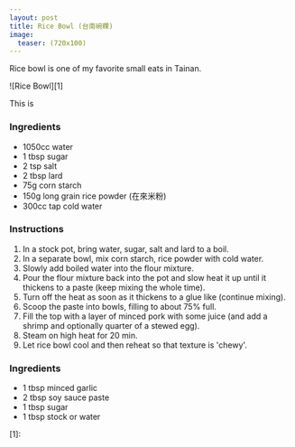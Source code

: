 ```yaml
---
layout: post
title: Rice Bowl (台南碗粿)
image:
  teaser: (720x100)
---
```


Rice bowl is one of my favorite small eats in Tainan.


![Rice Bowl][1]

This is 

### Ingredients
- 1050cc water
- 1 tbsp sugar
- 2 tsp salt
- 2 tbsp lard
- 75g corn starch
- 150g long grain rice powder (在來米粉)
- 300cc tap cold water


### Instructions
1. In a stock pot, bring water, sugar, salt and lard to a boil.
1. In a separate bowl, mix corn starch, rice powder with cold water.
1. Slowly add boiled water into the flour mixture.
1. Pour the flour mixture back into the pot and slow heat it up until it thickens to a paste (keep mixing the whole time).
1. Turn off the heat as soon as it thickens to a glue like (continue mixing).
1. Scoop the paste into bowls, filling to about 75% full.
1. Fill the top with a layer of minced pork with some juice (and add a shrimp and optionally quarter of a stewed egg).
1. Steam on high heat for 20 min.
1. Let rice bowl cool and then reheat so that texture is 'chewy'.

### Ingredients
- 1 tbsp minced garlic
- 2 tbsp soy sauce paste
- 1 tbsp sugar
- 1 tbsp stock or water


[1]: 
